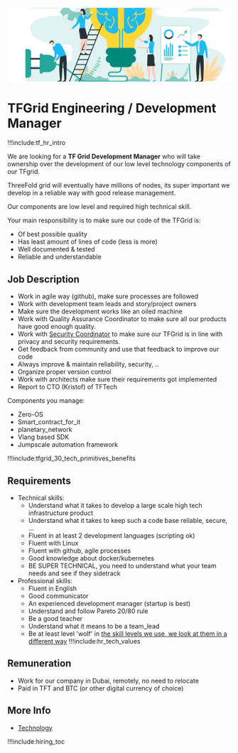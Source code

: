 
![](img/development_manager.png)

# TFGrid Engineering / Development Manager

!!!include:tf_hr_intro

We are looking for a **TF Grid Development Manager** who will take ownership over the development of our low level technology components of our TFgrid.
<br/>

ThreeFold grid will eventually have millions of nodes, its super important we develop in a reliable way with good release management.
<br/>

Our components are low level and required high technical skill.
<br/>

Your main responsibility is to make sure our code of the TFGrid is:
- Of best possible quality
- Has least amount of lines of code (less is more)
- Well documented & tested
- Reliable and understandable

## Job Description

- Work in agile way (github), make sure processes are followed
- Work with development team leads and story/project owners
- Make sure the development works like an oiled machine
- Work with Quality Assurance Coordinator to make sure all our products have good enough quality.
- Work with [Security Coordinator](tfgrid_security_manager) to make sure our TFGrid is in line with privacy and security requirements.
- Get feedback from community and use that feedback to improve our code
- Always improve & maintain reliability, security, ..
- Organize proper version control
- Work with architects make sure their requirements got implemented
- Report to CTO (Kristof) of TFTech

Components you manage:
- Zero-OS
- Smart_contract_for_it
- planetary_network
- Vlang based SDK
- Jumpscale automation framework

!!!include:tfgrid_30_tech_primitives_benefits

## Requirements

- Technical skills:
  - Understand what it takes to develop a large scale high tech infrastructure product
  - Understand what it takes to keep such a code base reliable, secure, ...
  - Fluent in at least 2 development languages (scripting ok)
  - Fluent with Linux
  - Fluent with github, agile processes
  - Good knowledge about docker/kubernetes
  - BE SUPER TECHNICAL, you need to understand what your team needs and see if they sidetrack
- Professional skills:
  - Fluent in English
  - Good communicator
  - An experienced development manager (startup is best)
  - Understand and follow Pareto 20/80 rule
  - Be a good teacher
  - Understand what it means to be a team_lead 
  - Be at least level 'wolf' in [the skill levels we use, we look at them in a different way](p2p_awareness_level)
!!!include:hr_tech_values

## Remuneration

- Work for our company in Dubai, remotely, no need to relocate
- Paid in TFT and BTC (or other digital currency of choice)

## More Info

- [Technology](internet4:technology)

!!!include:hiring_toc
